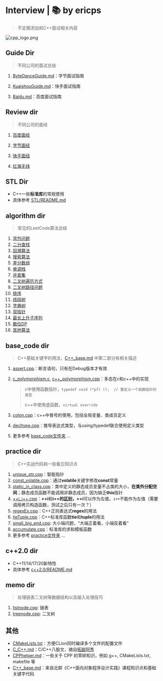 # Interview | 📚 by ericps

> 不定期添加和C++面试相关内容

![cpp_logo.png](https://s2.loli.net/2022/07/06/Acvw3IJBZFTnmb6.png)



## Guide Dir

> 不同公司的面试总结

1. [ByteDanceGuide.md](./Guide/ByteDanceGuide.md)：字节面试指南

2. [KuaishouGuide.md](./Guide/KuaishouGuide.md)：快手面试指南

3. [Baidu.md](./Guide/baiduGuide.md)：百度面试指南



## Review dir

> 不同公司的面经

1. [百度面经](./review/baidu.md)

2. [字节面经](./review/bytedance.md)

3. [快手面经](./review/kuaishou.md)

4. [红海无线](./review/redInfinity.md)



## STL Dir

- C++一些**标准库**的常规使用
- 具体参考 [STL/README.md](./STL)



## algorithm dir

> 常见的LeetCode算法总结

1. [背包问题](./algorithm/背包问题.md)
2. [二分查找](./algorithm/二分查找.md)
3. [回溯算法](./algorithm/回溯算法.md)
4. [搜索算法](./algorithm/搜索算法.md)
5. [差分数组](./algorithm/差分数组.md)
6. [单调栈](./algorithm/单调栈.md)
7. [并查集](./algorithm/并查集.md)
8. [二叉树遍历方式](./algorithm/二叉树遍历方式.md)
9. [二叉树路径问题](./algorithm/二叉树路径问题.md)
10. [排序](./algorithm/排序.md)
11. [线段树](./algorithm/线段树.md)
12. [字典树](./algorithm/字典树.md)
13. [双指针](./algorithm/双指针.md)
14. [最长上升子序列](./algorithm/最长上升子序列.md)
15. [数位DP](./algorithm/数位DP.md)
16. [其他算法](./algorithm/others.md)



## base_code dir

> C++基础关键字的用法，[C++_base.md](./C++_base.md) 中第二部分有相关描述

1. [assert.cpp](./base_code/assert.cpp)：断言语句，只有在Debug版本才有效

2. [c_polymorphism.c](c_polymorphism.c), [c++_polymorphism.cpp](./base_code/c++_polymorphism.cpp)：多态在c和c++中的实现

   > c中使用函数指针，`typedef void (*pf) ();  // 重定义一个函数指针的类型`
   >
   > c++中使用虚函数，`virtual override`

3. [colon.cpp](./base_code/colon.cpp)：c++中冒号的使用，包括全局变量、类成员定义
4. [decltype.cpp](./base_code/decltype.cpp)：推导表达式类型，与using/typedef联合使用定义类型
5. 更多参考 [base_code文件夹](./base_code) ...



## practice dir

> C++实战代码和一些备忘知识点

1. [unique_ptr.cpp](./practice/unique_ptr_ex.cpp)：智能指针
2. [const_volatile.cpp](./practice/const_volatile.cpp)：通过**volatile**关键字修改**const**常量
3. [static_in_class.cpp](./practice/static_in_class.cpp)：类中定义的静态成员变量不占类的大小，**在类外分配空间**；静态成员函数不能调用非静态成员，因为缺乏**this**指针
4. [++i_i++.cpp](./practice/++i_i++.cpp)：**++i**和**i++**的[区别](https://www.php.cn/csharp-article-443596.html)，**++i**可以作为左值，`i++`不能作为左值（需要调用拷贝构造函数，测试之后只有一次？）
5. [regexEx.cpp](./practice/regexEx.cpp)：C++正则表达式**regex**的用法
6. [tieTuple.cpp](./practice/tieTuple.cpp)：C++标准库函数**tie**和**tuple**的用法
7. [small_big_end.cpp](./practice/small_big_end.cpp): 大小端问题，“大端正着看，小端反着看”
8. [accumulate.cpp](./practice/accumulate.cpp)：标准库的求和模板函数
9. 更多参考 [practice文件夹](./practice) ...



## c++2.0 dir

- C++11/14/17/20新特性
- 具体参考 [c++2.0/README.md](./c++2.0)

  

## memo dir

> 处理链表二叉树等数据结构以及输入处理技巧

1. [listnode.cpp](./memo/listnode.cpp): 链表
2. [treenode.cpp](./memo/treenode.cpp): 二叉树



## 其他

- [CMakeLists.txt](./CMakeLists.txt)：方便CLion同时编译多个文件的配置文件
- [C_C++.md](./C_C++.md)：C/C++八股文，摘自[拓跋阿秀](https://github.com/forthespada/InterviewGuide)
- [CPPhelper.md](./CPPhelper.md)：一些关于 CPP 的零碎知识，例如 g++, CMakeLists.txt, makefile 等
- [C++\_base.md](./C++_base.md)：来自北邮《C++面向对象程序设计实践》课程知识点和基础关键字代码

